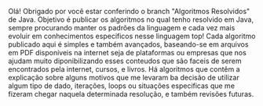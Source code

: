 Olá!
Obrigado por você estar conferindo o branch "Algoritmos Resolvidos" de Java.
Objetivo é publicar os algoritmos no qual tenho resolvido em Java, sempre procurando manter os padrões da linguagem e cada vez mais evoluir em conhecimentos especificos nesse linguagem top!
Cada algoritmo publicado aqui é simples e também avançados, baseando-se em arquivos em PDF disponíveis na internet seja de plataformas ou empresas que nos ajudam muito diponibilizando esses conteudos que são faceis
de serem encontrados pela internet, cursos, e livros.
Há algoritmos que contêm a explicação sobre alguns motivos que me levaram ba decisão de utilizar algum tipo de dado, iterações, loops ou situações especificas que me fizeram chegar naquela determinada resolução, e também revisões futuras.
